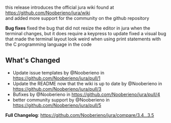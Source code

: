 this release introduces the official jura wiki found at https://github.com/Nooberieno/jura/wiki  
and added more support for the community on the github repository

**Bug fixes**
fixed the bug that did not resize the editor in jura when the terminal changes, but it does require a keypress to update
fixed a visual bug that made the terminal layout look weird when using print statements with the C programming language in the code

## What's Changed
* Update issue templates by @Nooberieno in https://github.com/Nooberieno/jura/pull/1
* Update the README now that the wiki is up to date by @Nooberieno in https://github.com/Nooberieno/jura/pull/3
* Bufixes by @Nooberieno in https://github.com/Nooberieno/jura/pull/4
* better community support by @Nooberieno in https://github.com/Nooberieno/jura/pull/5

**Full Changelog**: https://github.com/Nooberieno/jura/compare/3.4...3.5